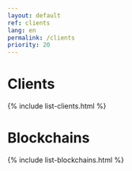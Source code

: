 ```yaml
---
layout: default
ref: clients
lang: en
permalink: /clients
priority: 20
---
```


# Clients

{% include list-clients.html %}

# Blockchains

{% include list-blockchains.html %}
